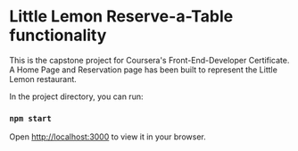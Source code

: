 # Little Lemon Reserve-a-Table functionality

This is the capstone project for Coursera's Front-End-Developer Certificate.
A Home Page and Reservation page has been built to represent the Little Lemon restaurant.


In the project directory, you can run:

### `npm start`

Open [http://localhost:3000](http://localhost:3000) to view it in your browser.

